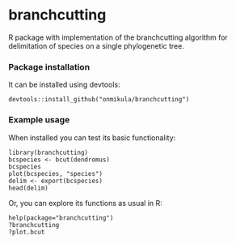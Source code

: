 # branchcutting
R package with implementation of the branchcutting algorithm for delimitation of species on a single phylogenetic tree.

### **Package installation**
It can be installed using devtools:

```
devtools::install_github("onmikula/branchcutting")
```

### **Example usage**
When installed you can test its basic functionality:

```
library(branchcutting)
bcspecies <- bcut(dendromus)
bcspecies
plot(bcspecies, "species")
delim <- export(bcspecies)
head(delim)
```

Or, you can explore its functions as usual in R:

```
help(package="branchcutting")
?branchcutting
?plot.bcut
```
